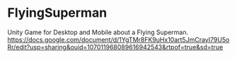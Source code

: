 # FlyingSuperman
Unity Game for Desktop and Mobile about a Flying Superman.
https://docs.google.com/document/d/1YgTMr8FK9uHx10art5JmCrayI79U5oRr/edit?usp=sharing&ouid=107011968089616942543&rtpof=true&sd=true
